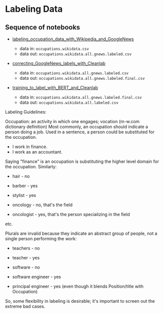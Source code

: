 Labeling Data
===========

## Sequence of notebooks
* [labeling_occupation_data_with_Wikipedia_and_GoogleNews](labeling_occupation_data_with_Wikipedia_and_GoogleNews.ipynb)
    * data in: `occupations.wikidata.csv`
    * data out: `occupations.wikidata.all.gnews.labeled.csv`

* [correcting_GoogleNews_labels_with_Cleanlab](correcting_GoogleNews_labels_with_Cleanlab.ipynb)
    * data in: `occupations.wikidata.all.gnews.labeled.csv`
    * data out: `occupations.wikidata.all.gnews.labeled.final.csv`
    
* [training_to_label_with_BERT_and_Cleanlab](training_to_label_with_BERT_and_Cleanlab.ipynb)
    * data in: `occupations.wikidata.all.gnews.labeled.final.csv`
    * data out: `occupations.wikidata.all.labeled.csv`

Labeling Guidelines:

Occupation: an activity in which one engages; vocation (m-w.com dictionary definition)
Most commonly, an occupation should indicate a person doing a job. 
Used in a sentence, a person could be substituted for the occupation.

* I work in finance.
* I work as an accountant.

Saying "finance" is an occupation is substituting the higher level domain for the occupation.
Similarly:

* hair - no
* barber - yes
* stylist - yes
 
* oncology - no, that's the field
* oncologist - yes, that's the person specializing in the field

etc.
 
Plurals are invalid because they indicate an abstract group of people, not a single person performing the work:

* teachers - no
* teacher - yes
 
* software - no
* software engineer - yes
* principal engineer - yes (even though it blends Position/title with Occupation)

So, some flexibility in labeling is desirable; it's important to screen out the extreme bad cases.

